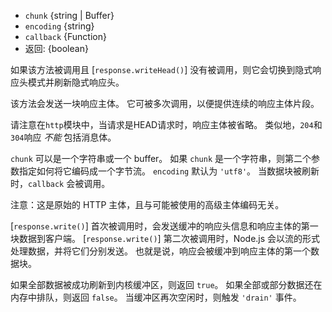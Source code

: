 <!-- YAML
added: v0.1.29
-->

* `chunk` {string | Buffer}
* `encoding` {string}
* `callback` {Function}
* 返回: {boolean}

如果该方法被调用且 [`response.writeHead()`] 没有被调用，则它会切换到隐式响应头模式并刷新隐式响应头。

该方法会发送一块响应主体。
它可被多次调用，以便提供连续的响应主体片段。

请注意在`http`模块中，当请求是HEAD请求时，响应主体被省略。 类似地，`204`和`304`响应 _不能_ 包括消息体。

`chunk` 可以是一个字符串或一个 buffer。
如果 `chunk` 是一个字符串，则第二个参数指定如何将它编码成一个字节流。
`encoding` 默认为 `'utf8'`。
当数据块被刷新时，`callback` 会被调用。

注意：这是原始的 HTTP 主体，且与可能被使用的高级主体编码无关。

[`response.write()`] 首次被调用时，会发送缓冲的响应头信息和响应主体的第一块数据到客户端。
[`response.write()`] 第二次被调用时，Node.js 会以流的形式处理数据，并将它们分别发送。
也就是说，响应会被缓冲到响应主体的第一个数据块。

如果全部数据被成功刷新到内核缓冲区，则返回 `true`。
如果全部或部分数据还在内存中排队，则返回 `false`。
当缓冲区再次空闲时，则触发 `'drain'` 事件。


